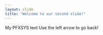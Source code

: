 ```yaml
---
layout: slide
title: "Welcome to our second slide!"
---
```

My PFXSYS text
Use the left arrow to go back!
